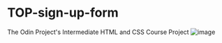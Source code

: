 # TOP-sign-up-form
The Odin Project's Intermediate HTML and CSS Course Project
![image](https://user-images.githubusercontent.com/65170037/194166884-9f200a61-5bad-4f56-9dfd-0df3b52a793d.png)
